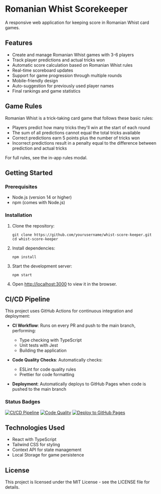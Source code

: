 # Romanian Whist Scorekeeper

A responsive web application for keeping score in Romanian Whist card games.

## Features

- Create and manage Romanian Whist games with 3-6 players
- Track player predictions and actual tricks won
- Automatic score calculation based on Romanian Whist rules
- Real-time scoreboard updates
- Support for game progression through multiple rounds
- Mobile-friendly design
- Auto-suggestion for previously used player names
- Final rankings and game statistics

## Game Rules

Romanian Whist is a trick-taking card game that follows these basic rules:

- Players predict how many tricks they'll win at the start of each round
- The sum of all predictions cannot equal the total tricks available
- Correct predictions earn 5 points plus the number of tricks won
- Incorrect predictions result in a penalty equal to the difference between prediction and actual tricks

For full rules, see the in-app rules modal.

## Getting Started

### Prerequisites

- Node.js (version 14 or higher)
- npm (comes with Node.js)

### Installation

1. Clone the repository:

   ```
   git clone https://github.com/yourusername/whist-score-keeper.git
   cd whist-score-keeper
   ```

2. Install dependencies:

   ```
   npm install
   ```

3. Start the development server:

   ```
   npm start
   ```

4. Open [http://localhost:3000](http://localhost:3000) to view it in the browser.

## CI/CD Pipeline

This project uses GitHub Actions for continuous integration and deployment:

- **CI Workflow**: Runs on every PR and push to the main branch, performing:
  - Type checking with TypeScript
  - Unit tests with Jest
  - Building the application
  
- **Code Quality Checks**: Automatically checks:
  - ESLint for code quality rules
  - Prettier for code formatting
  
- **Deployment**: Automatically deploys to GitHub Pages when code is pushed to the main branch

### Status Badges

[![CI/CD Pipeline](https://github.com/yourusername/whist-score-keeper/actions/workflows/ci.yml/badge.svg)](https://github.com/yourusername/whist-score-keeper/actions/workflows/ci.yml)
[![Code Quality](https://github.com/yourusername/whist-score-keeper/actions/workflows/code-quality.yml/badge.svg)](https://github.com/yourusername/whist-score-keeper/actions/workflows/code-quality.yml)
[![Deploy to GitHub Pages](https://github.com/yourusername/whist-score-keeper/actions/workflows/deploy.yml/badge.svg)](https://github.com/yourusername/whist-score-keeper/actions/workflows/deploy.yml)

## Technologies Used

- React with TypeScript
- Tailwind CSS for styling
- Context API for state management
- Local Storage for game persistence

## License

This project is licensed under the MIT License - see the LICENSE file for details.
